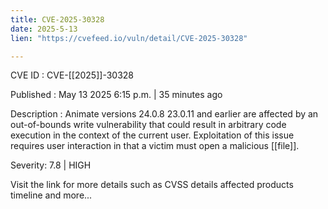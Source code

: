 ```yaml
---
title: CVE-2025-30328
date: 2025-5-13
lien: "https://cvefeed.io/vuln/detail/CVE-2025-30328"

---
```


CVE ID : CVE-[[2025]]-30328

Published :  May 13
2025
6:15 p.m. | 35 minutes ago

Description : Animate versions 24.0.8
23.0.11 and earlier are affected by an out-of-bounds write vulnerability that could result in arbitrary code execution in the context of the current user. Exploitation of this issue requires user interaction in that a victim must open a malicious [[file]].

Severity: 7.8 | HIGH

Visit the link for more details
such as CVSS details
affected products
timeline
and more...
